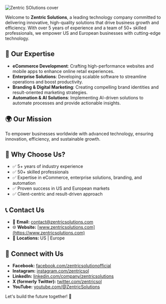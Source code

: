 ![Zentric SOlutions cover](https://github.com/user-attachments/assets/cf4c5779-e0ec-48e6-b3ee-d2384575ab2a)

Welcome to **Zentric Solutions**, a leading technology company committed to delivering innovative, high-quality solutions that drive business growth and efficiency. With over 5 years of experience and a team of 50+ skilled professionals, we empower US and European businesses with cutting-edge technology.

## 🚀 Our Expertise

- **eCommerce Development**: Crafting high-performance websites and mobile apps to enhance online retail experiences.
- **Enterprise Solutions**: Developing scalable software to streamline operations and boost productivity.
- **Branding & Digital Marketing**: Creating compelling brand identities and result-oriented marketing strategies.
- **Automation & AI Solutions**: Implementing AI-driven solutions to automate processes and provide actionable insights.

## 🌍 Our Mission

To empower businesses worldwide with advanced technology, ensuring innovation, efficiency, and sustainable growth.

## 🎯 Why Choose Us?

- ✅ 5+ years of industry experience
- ✅ 50+ skilled professionals
- ✅ Expertise in eCommerce, enterprise solutions, branding, and automation
- ✅ Proven success in US and European markets
- ✅ Client-centric and result-driven approach

## 📞 Contact Us

- 📧 **Email:** [contact@zentricsolutions.com](mailto:contact@zentricsolutions.com)
- 🌐 **Website:** [www.zentricsolutions.com](https://www.zentricsolutions.com)
- 📍 **Locations:** US | Europe

## 🤝 Connect with Us

- **Facebook:** [facebook.com/zentricsolutionofficial](https://www.facebook.com/zentricsolutions)
- **Instagram:** [instagram.com/zentricsol](https://www.instagram.com/zentricsolutions/)
- **LinkedIn:** [linkedin.com/company/zentricsolutions](https://www.linkedin.com/company/zentricsolutions)
- **X (formerly Twitter):** [twitter.com/zentricsol](https://twitter.com/zentricsol)
- **YouTube:** [youtube.com/@ZentricSolutions](https://www.youtube.com/@ZentricSolutions)

Let's build the future together! 🚀

